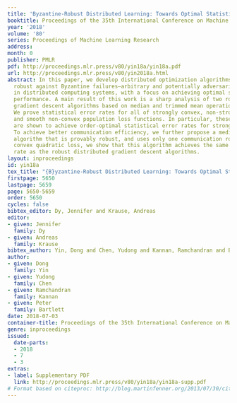 ```yaml
---
title: 'Byzantine-Robust Distributed Learning: Towards Optimal Statistical Rates'
booktitle: Proceedings of the 35th International Conference on Machine Learning
year: '2018'
volume: '80'
series: Proceedings of Machine Learning Research
address: 
month: 0
publisher: PMLR
pdf: http://proceedings.mlr.press/v80/yin18a/yin18a.pdf
url: http://proceedings.mlr.press/v80/yin2018a.html
abstract: In this paper, we develop distributed optimization algorithms that are provably
  robust against Byzantine failures—arbitrary and potentially adversarial behavior,
  in distributed computing systems, with a focus on achieving optimal statistical
  performance. A main result of this work is a sharp analysis of two robust distributed
  gradient descent algorithms based on median and trimmed mean operations, respectively.
  We prove statistical error rates for all of strongly convex, non-strongly convex,
  and smooth non-convex population loss functions. In particular, these algorithms
  are shown to achieve order-optimal statistical error rates for strongly convex losses.
  To achieve better communication efficiency, we further propose a median-based distributed
  algorithm that is provably robust, and uses only one communication round. For strongly
  convex quadratic loss, we show that this algorithm achieves the same optimal error
  rate as the robust distributed gradient descent algorithms.
layout: inproceedings
id: yin18a
tex_title: "{B}yzantine-Robust Distributed Learning: Towards Optimal Statistical Rates"
firstpage: 5650
lastpage: 5659
page: 5650-5659
order: 5650
cycles: false
bibtex_editor: Dy, Jennifer and Krause, Andreas
editor:
- given: Jennifer
  family: Dy
- given: Andreas
  family: Krause
bibtex_author: Yin, Dong and Chen, Yudong and Kannan, Ramchandran and Bartlett, Peter
author:
- given: Dong
  family: Yin
- given: Yudong
  family: Chen
- given: Ramchandran
  family: Kannan
- given: Peter
  family: Bartlett
date: 2018-07-03
container-title: Proceedings of the 35th International Conference on Machine Learning
genre: inproceedings
issued:
  date-parts:
  - 2018
  - 7
  - 3
extras:
- label: Supplementary PDF
  link: http://proceedings.mlr.press/v80/yin18a/yin18a-supp.pdf
# Format based on citeproc: http://blog.martinfenner.org/2013/07/30/citeproc-yaml-for-bibliographies/
---
```

